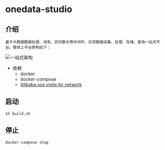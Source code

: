 # onedata-studio
## 介绍
    基于大数据数据处理、消息、实时数仓等中间件，实现数据采集、处理、存储、查询一站式平台。整体上平台架构如下：
![一站式架构](https://group-bison.oss-cn-beijing.aliyuncs.com/onedata-studio/onedata-studio.png)
* 依赖
  * docker
  * docker-compose
  * [Alibaba oss visite by network](https://oss.console.aliyun.com/)
## 启动
   `sh build.sh`
## 停止
   `docker-compose stop`
